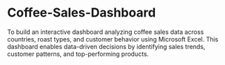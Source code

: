# Coffee-Sales-Dashboard
To build an interactive dashboard analyzing coffee sales data across countries, roast types, and customer behavior using Microsoft Excel. This dashboard enables data-driven decisions by identifying sales trends, customer patterns, and top-performing products.
